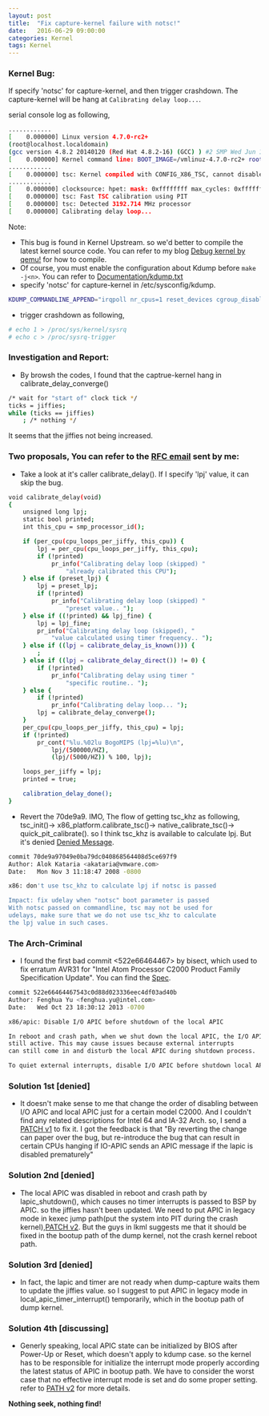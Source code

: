```yaml
---
layout: post
title:  "Fix capture-kernel failure with notsc!"
date:   2016-06-29 09:00:00
categories: Kernel
tags: Kernel
---
```

### Kernel Bug:

If specify 'notsc' for capture-kernel, and then trigger crashdown. The capture-kernel will be hang at `Calibrating delay loop...`\. 

serial console log as following,

```sh
............
[    0.000000] Linux version 4.7.0-rc2+
(root@localhost.localdomain)
(gcc version 4.8.2 20140120 (Red Hat 4.8.2-16) (GCC) ) #2 SMP Wed Jun 156
[    0.000000] Kernel command line: BOOT_IMAGE=/vmlinuz-4.7.0-rc2+ root=/dev/mapper/centos-root ro rd.lvm.lv=centos/swap vconsole.font=latarcyrheb-sun16 rd.lvm.lv=centos/root crashkernel=256M vconsole.keymap=us console=tty0 console=ttyS0,115200n8 LANG=en_US.UTF-8 irqpoll nr_cpus=1 reset_devices cgroup_disable=memory mce=off numa=off panic=10 rootflags=nofail acpi_no_memhotplug notsc
............
[    0.000000] tsc: Kernel compiled with CONFIG_X86_TSC, cannot disable TSC completely
............
[    0.000000] clocksource: hpet: mask: 0xffffffff max_cycles: 0xffffffff, max_idle_ns: 133484882848 ns
[    0.000000] tsc: Fast TSC calibration using PIT
[    0.000000] tsc: Detected 3192.714 MHz processor
[    0.000000] Calibrating delay loop...
```

Note:

- This bug is found in Kernel Upstream. so we'd better to compile the latest kernel source code. You can refer to my blog [Debug kernel by qemu!](https://pandawei.github.io/kernel/virtualization/2016/05/01/debug-kernel-by-qemu.html) for how to compile.
- Of course, you must enable the configuration about Kdump before `make -j<n>`\. You can refer to [Documentation/kdump.txt](https://www.kernel.org/doc/Documentation/kdump/kdump.txt)
- specify 'notsc' for capture-kernel in /etc/sysconfig/kdump.

```sh
KDUMP_COMMANDLINE_APPEND="irqpoll nr_cpus=1 reset_devices cgroup_disable=memory mce=off numa=off udev.children-max=2 panic=10 rootflags=nofail"
```

- trigger crashdown as following,

```sh
# echo 1 > /proc/sys/kernel/sysrq
# echo c > /proc/sysrq-trigger
```

### Investigation and Report:

- By browsh the codes, I found that the captrue-kernel hang in calibrate_delay_converge()

```sh
/* wait for "start of" clock tick */
ticks = jiffies;
while (ticks == jiffies)
    ; /* nothing */
```

It seems that the jiffies not being increased.

### Two proposals, You can refer to the [RFC email](https://lkml.org/lkml/2016/6/14/178) sent by me:

- Take a look at it's caller calibrate_delay(). If I specify 'lpj' value, it can skip the bug.

```sh
void calibrate_delay(void)
{
	unsigned long lpj;
	static bool printed;
	int this_cpu = smp_processor_id();

	if (per_cpu(cpu_loops_per_jiffy, this_cpu)) {
		lpj = per_cpu(cpu_loops_per_jiffy, this_cpu);
		if (!printed)
			pr_info("Calibrating delay loop (skipped) "
				"already calibrated this CPU");
	} else if (preset_lpj) {
		lpj = preset_lpj;
		if (!printed)
			pr_info("Calibrating delay loop (skipped) "
				"preset value.. ");
	} else if ((!printed) && lpj_fine) {
		lpj = lpj_fine;
		pr_info("Calibrating delay loop (skipped), "
			"value calculated using timer frequency.. ");
	} else if ((lpj = calibrate_delay_is_known())) {
		;
	} else if ((lpj = calibrate_delay_direct()) != 0) {
		if (!printed)
			pr_info("Calibrating delay using timer "
				"specific routine.. ");
	} else {
		if (!printed)
			pr_info("Calibrating delay loop... ");
		lpj = calibrate_delay_converge();
	}
	per_cpu(cpu_loops_per_jiffy, this_cpu) = lpj;
	if (!printed)
		pr_cont("%lu.%02lu BogoMIPS (lpj=%lu)\n",
			lpj/(500000/HZ),
			(lpj/(5000/HZ)) % 100, lpj);

	loops_per_jiffy = lpj;
	printed = true;

	calibration_delay_done();
}
```

- Revert the 70de9a9. IMO, The flow of getting tsc_khz as following, tsc_init()-> x86_platform.calibrate_tsc()-> native_calibrate_tsc()-> quick_pit_calibrate(). so I think tsc_khz is available to calculate lpj. But it's denied [Denied Message](https://lkml.org/lkml/2016/6/24/237).

```sh
commit 70de9a97049e0ba79dc040868564408d5ce697f9
Author: Alok Kataria <akataria@vmware.com>
Date:   Mon Nov 3 11:18:47 2008 -0800

x86: don't use tsc_khz to calculate lpj if notsc is passed

Impact: fix udelay when "notsc" boot parameter is passed
With notsc passed on commandline, tsc may not be used for
udelays, make sure that we do not use tsc_khz to calculate
the lpj value in such cases.
```

### The Arch-Criminal

- I found the first bad commit <522e66464467> by bisect, which used to fix erratum AVR31 for "Intel Atom Processor C2000 Product Family Specification Update". You can find the [Spec](http://www.intel.com/content/dam/www/public/us/en/documents/specification-updates/atom-c2000-family-spec-update.pdf).

```sh
commit 522e66464467543c0d88d023336eec4df03ad40b
Author: Fenghua Yu <fenghua.yu@intel.com>
Date:   Wed Oct 23 18:30:12 2013 -0700

x86/apic: Disable I/O APIC before shutdown of the local APIC

In reboot and crash path, when we shut down the local APIC, the I/O APIC is
still active. This may cause issues because external interrupts
can still come in and disturb the local APIC during shutdown process.

To quiet external interrupts, disable I/O APIC before shutdown local APIC.
```


### Solution 1st [denied]

- It doesn't make sense to me that change the order of disabling between I/O APIC and local APIC just for a certain model C2000. And I couldn't find any related descriptions for Intel 64 and IA-32 Arch. so, I send a [PATCH v1](https://lkml.org/lkml/2016/6/29/18) to fix it. I got the feedback is that "By reverting the change can paper over the bug, but re-introduce the bug that can result in certain CPUs hanging if IO-APIC sends an APIC message if the lapic is disabled prematurely"

### Solution 2nd [denied]

- The local APIC was disabled in reboot and crash path by lapic_shutdown(), which causes no timer interrupts is passed to BSP by APIC. so the jiffies hasn't been updated. We need to put APIC in legacy mode in kexec jump path(put the system into PIT during the crash kernel),[PATCH v2](https://lkml.org/lkml/2016/7/7/362). But the guys in lkml suggests me that it should be fixed in the bootup path of the dump kernel, not the crash kernel reboot path.

### Solution 3rd [denied]

- In fact, the lapic and timer are not ready when dump-capture waits them to update the jiffies value. so I suggest to put APIC in legacy mode in local_apic_timer_interrupt() temporarily, which in the bootup path of dump kernel.

### Solution 4th [discussing]

- Generly speaking, local APIC state can be initialized by BIOS after Power-Up or Reset, which doesn't apply to kdump case. so the kernel has to be responsible for initialize the interrupt mode properly according the latest status of APIC in bootup path. We have to consider the worst case that no effective interrupt mode is set and do some proper setting. refer to [PATH v2](https://lkml.org/lkml/2016/7/25/1116) for more details.

**Nothing seek, nothing find!**
